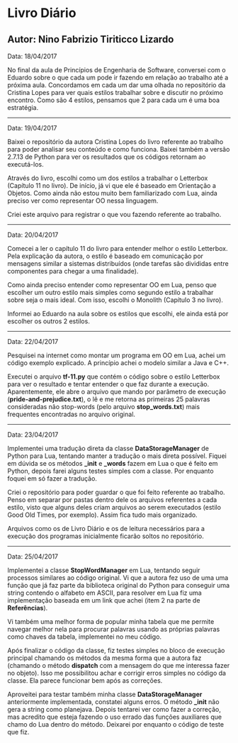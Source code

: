 # Livro Diário
## Autor: Nino Fabrizio Tiriticco Lizardo



Data: 18/04/2017

No final da aula de Princípios de Engenharia de Software, conversei com o Eduardo sobre o que cada um pode ir fazendo em relação ao trabalho até a próxima aula. Concordamos em cada um dar uma olhada no repositório da Cristina Lopes para ver quais estilos trabalhar sobre e discutir no próximo encontro. Como são 4 estilos, pensamos que 2 para cada um é uma boa estratégia.

-----------------------------------------

Data: 19/04/2017

Baixei o repositório da autora Cristina Lopes do livro referente ao trabalho para poder analisar seu conteúdo e como funciona. Baixei também a versão 2.7.13 de Python para ver os resultados que os códigos retornam ao executá-los.

Através do livro, escolhi como um dos estilos a trabalhar o Letterbox (Capítulo 11 no livro). De início, já vi que ele é baseado em Orientação a Objetos. Como ainda não estou muito bem familiarizado com Lua, ainda preciso ver como representar OO nessa linguagem.

Criei este arquivo para registrar o que vou fazendo referente ao trabalho.

-----------------------------------------

Data: 20/04/2017

Comecei a ler o capítulo 11 do livro para entender melhor o estilo Letterbox. Pela explicação da autora, o estilo é baseado em comunicação por mensagens similar a sistemas distribuídos (onde tarefas são divididas entre componentes para chegar a uma finalidade).

Como ainda preciso entender como representar OO em Lua, penso que escolher um outro estilo mais simples como segundo estilo a trabalhar sobre seja o mais ideal. Com isso, escolhi o Monolith (Capítulo 3 no livro).

Informei ao Eduardo na aula sobre os estilos que escolhi, ele ainda está por escolher os outros 2 estilos.

-----------------------------------------

Data: 22/04/2017

Pesquisei na internet como montar um programa em OO em Lua, achei um código exemplo explicado. A princípio achei o modelo similar a Java e C++.

Executei o arquivo **tf-11.py** que contém o código sobre o estilo Letterbox para ver o resultado e tentar entender o que faz durante a execução. Aparentemente, ele abre o arquivo que mando por parâmetro de execução (**pride-and-prejudice.txt**), o lê e me retorna as primeiras 25 palavras consideradas não stop-words (pelo arquivo **stop_words.txt**) mais frequentes encontradas no arquivo original.

-----------------------------------------

Data: 23/04/2017

Implementei uma tradução direta da classe **DataStorageManager** de Python para Lua, tentando manter a tradução o mais direta possível. Fiquei em dúvida se os métodos **_init** e **_words** fazem em Lua o que é feito em Python, depois farei alguns testes simples com a classe. Por enquanto foquei em só fazer a tradução.

Criei o repositório para poder guardar o que foi feito referente ao trabalho. Penso em separar por pastas dentro dele os arquivos referentes a cada estilo, visto que alguns deles criam arquivos ao serem executados (estilo Good Old Times, por exemplo). Assim fica tudo mais organizado.

Arquivos como os de Livro Diário e os de leitura necessários para a execução dos programas inicialmente ficarão soltos no repositório.

-----------------------------------------

Data: 25/04/2017

Implementei a classe **StopWordManager** em Lua, tentando seguir processos similares ao código original. Vi que a autora fez uso de uma uma função que já faz parte da biblioteca original do Python para conseguir uma string contendo o alfabeto em ASCII, para resolver em Lua fiz uma implementação baseada em um link que achei (item 2 na parte de **Referências**).

Vi também uma melhor forma de popular minha tabela que me permite navegar melhor nela para procurar palavras usando as próprias palavras como chaves da tabela, implementei no meu código.

Após finalizar o código da classe, fiz testes simples no bloco de execução principal chamando os métodos da mesma forma que a autora faz (chamando o método **dispatch** com a mensagem do que me interessa fazer no objeto). Isso me possibilitou achar e corrigir erros simples no código da classe. Ela parece funcionar bem após as correções.

Aproveitei para testar também minha classe **DataStorageManager** anteriormente implementada, constatei alguns erros. O método **_init** não gera a string como planejava. Depois tentarei ver como fazer a correção, mas acredito que esteja fazendo o uso errado das funções auxiliares que chamo do Lua dentro do método. Deixarei por enquanto o código de teste que fiz.